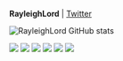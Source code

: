 **RayleighLord** | [Twitter](https://twitter.com/RayleighLord)

![RayleighLord GitHub stats](https://github-readme-stats.vercel.app/api?username=RayleighLord&show_icons=true&hide=["issues"])

![](https://img.shields.io/badge/Code-Julia-informational?style=flat&logo=julia&logoColor=white&color=228be6)
![](https://img.shields.io/badge/Code-Python-informational?style=flat&logo=python&logoColor=white&color=228be6)
![](https://img.shields.io/badge/Code-Fortran-informational?style=flat&logo=fortran&logoColor=white&color=228be6)
![](https://img.shields.io/badge/Code-JavaScript-informational?style=flat&logo=javascript&logoColor=white&color=228be6)
![](https://img.shields.io/badge/Code-C++-informational?style=flat&logo=cplusplus&logoColor=white&color=228be6)
![](https://img.shields.io/badge/Code-LaTeX-informational?style=flat&logo=LaTeX&logoColor=white&color=228be6) 
